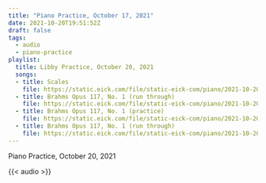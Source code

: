 ```yaml
---
title: "Piano Practice, October 17, 2021"
date: 2021-10-20T19:51:52Z
draft: false
tags:
  - audio
  - piano-practice
playlist:
  title: Libby Practice, October 20, 2021
  songs:
  - title: Scales
    file: https://static.eick.com/file/static-eick-com/piano/2021-10-20-001.mp3
  - title: Brahms Opus 117, No. 1 (run through)
    file: https://static.eick.com/file/static-eick-com/piano/2021-10-20-002.mp3
  - title: Brahms Opus 117, No. 1 (practice)
    file: https://static.eick.com/file/static-eick-com/piano/2021-10-20-003.mp3
  - title: Brahms Opus 117, No. 1 (run through)
    file: https://static.eick.com/file/static-eick-com/piano/2021-10-20-004.mp3
---
```

Piano Practice, October 20, 2021

<!--more-->

{{< audio >}}
